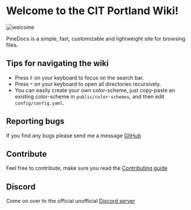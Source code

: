 # Welcome to the CIT Portland Wiki!

![welcome](https://i.giphy.com/media/xUPGGDNsLvqsBOhuU0/giphy.gif)

PineDocs is a simple, fast, customizable and lightweight site for browsing files.


## Tips for navigating the wiki
- Press `F` on your keyboard to focus on the search bar.
- Press `*` on your keyboard to open all directories recursively.
- You can easily create your own color-scheme, just copy-paste an existing color-scheme in `public/color-schemes`, and then edit `config/config.yaml`.


## Reporting bugs
If you find any bugs please send me a message [GitHub](https://github.com/xy2z/PineDocs/issues)


## Contribute
Feel free to contribute, make sure you read the [Contributing guide](https://github.com/xy2z/PineDocs/blob/master/CONTRIBUTING.md)

## Discord
Come on over to the official unofficial [Discord server](https://discord.gg/JW5DNSy9K7)
